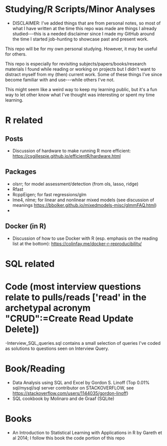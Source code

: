 # Studying/R Scripts/Minor Analyses
  - DISCLAIMER: I've added things that are from personal notes, so most of what I have written at the time this repo was made are things I already studied---this is a needed disclaimer since I made my GitHub around the time I started job-hunting to showcase past and present work.

This repo will be for my own personal studying. However, it may be useful for others.

This repo is especially for revisiting subjects/papers/books/research materials I found while reading or working on projects but I didn't want to distract myself from my (then) current work. Some of these things I've since become familiar with and use---while others I've not. 

This might seem like a weird way to keep my learning public, but it's a fun way to let other know what I've thought was interesting or spent my time learning.
# R related
  ## Posts
  - Discussion of hardware to make running R more efficient: https://csgillespie.github.io/efficientR/hardware.html
  ## Packages
  - olsrr; for model assessment/detection (from ols, lasso, ridge) 
  - Rfast
  - RcppEigen; for fast regressions/glm
  - lme4, nlme; for linear and nonlinear mixed models (see discussion of meanings https://bbolker.github.io/mixedmodels-misc/glmmFAQ.html)
  - 
  ## Docker (in R)
  - Discussion of how to use Docker with R (esp. emphasis on the reading list at the bottom): https://colinfay.me/docker-r-reproducibility/
  
# SQL related 
  # Code (most interview questions relate to pulls/reads ['read' in the archetypal acronym "CRUD":=Create Read Update Delete])
  -Interview_SQL_queries.sql contains a small selection of queries I've coded as solutions to questions seen on Interview Query. 
  # Book/Reading
  - Data Analysis using SQL and Excel by Gordon S. Linoff (Top 0.01% sql/mysql/sql server contributor on STACKOVERFLOW, see https://stackoverflow.com/users/1144035/gordon-linoff)
  - SQL cookbook by Molinaro and de Graaf (SQLite)

# Books
  - An Introduction to Statistical Learning with Applications in R by Gareth et al 2014; I follow this book the code portion of this repo
